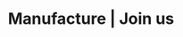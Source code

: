 ---
title: "Manufacture | Join us"
image: "images/join-us/join-us.png"
draft: false

############################# Why ############################
why:
  enable: true
  title: "_Want to share your passion and have more impact?"

  label: "**Why join us?**"
  content:
    - item: "Today, there are still taboos around agile transformations. In theory, many customers have gone there. In fact, all the boxes are not checked.Aujourd'hui, il existe encore des tabous autour des transformations agiles. Dans la théorie, de nombreux clients y sont passés. Dans les faits, toutes les cases ne sont pas cochées."
    - item: "We are committed to raising the level of IT and helping companies increase their capacity for impact through their products."
    - item: "Figuring out how to master technique and transmission are our fundamentals."
    - item: "Democratizing the role of technical coach is one of the means."


############################# Become a coach ############################
become_a_coach:
  enable: true

  label: "**Become a technical coach at Manufacture:**"
  details:
    - item: "It is to participate in **democratizing** this role,"
    - item: "It is to help to drive in depth the transformation towards the **efficiency** of our customers,"
    - item: "It is to give back **passion** to developers,"
    - item: "It is to help to have a **impact** in the world."


############################# We are hiring ############################
we_are_hiring:
  enable: true

  label: "**Manufacture is recruiting technical coaches, whether you already are or want to become one!**"
  content:
    - item: "If you are already a technical coach?"
    - item: "If you are a senior developer and thirsty to pass on your passion for good development practices and quality?"

  proposal: "**Let's talk about your vision of technical coaching!**"

  button:
    enable: true
    label: "See the job description"
    link: "#"

############################# Characteristics ############################
characteristics:
  enable: true

  label: "**What characterizes us:**"
  details:
    - item: "An attractive remuneration grid that enhances your experience"
    - item: "A clear and defined career path for all employees"
    - item: "Remote work privileged and facilitated to contribute to the well-being of employees"
    - item: "A redistribution of part of the company's profits to employees"
    - item: "A 1 / 5th out of mission to allow employees to learn new techniques and participate in the development of the company"
    - item: "The possibility of intervening 1 to 2 days per month in a startup in Co-CTO mode"


############################# Form ############################
form:
  enable: true
  image: "images/join-us/join-us.png"

  label: "**Are you interested in the job of technical coach?**"
  message: "Tell us about your desire to join Manufacture"
  content: "Let's talk together!"
  redirect_to: "join-us"

  sent_messages:
    - item: "Thank you for your message!"
    - item: "We will get back to you very soon."
---